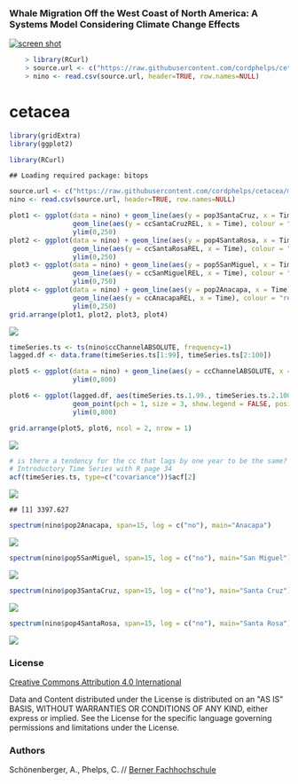 

### Whale Migration Off the West Coast of North America: A Systems Model Considering Climate Change Effects



[![screen shot](https://raw.githubusercontent.com/cordphelps/cetacea/master/cetacea.jpg)]()




```R
	> library(RCurl)
	> source.url <- c("https://raw.githubusercontent.com/cordphelps/cetacea/master/V81.csv")
	> nino <- read.csv(source.url, header=TRUE, row.names=NULL)

```
cetacea
================

``` r
library(gridExtra)
library(ggplot2)
```

``` r
library(RCurl)
```

    ## Loading required package: bitops

``` r
source.url <- c("https://raw.githubusercontent.com/cordphelps/cetacea/master/V81.csv")
nino <- read.csv(source.url, header=TRUE, row.names=NULL)
```

``` r
plot1 <- ggplot(data = nino) + geom_line(aes(y = pop3SantaCruz, x = Time), colour = "blue")  +
                geom_line(aes(y = ccSantaCruzREL, x = Time), colour = "red") +
                ylim(0,250)
plot2 <- ggplot(data = nino) + geom_line(aes(y = pop4SantaRosa, x = Time), colour = "blue") + 
                geom_line(aes(y = ccSantaRosaREL, x = Time), colour = "red") +
                ylim(0,250)
plot3 <- ggplot(data = nino) + geom_line(aes(y = pop5SanMiguel, x = Time), colour = "blue") + 
                geom_line(aes(y = ccSanMiguelREL, x = Time), colour = "red") +
                ylim(0,750)
plot4 <- ggplot(data = nino) + geom_line(aes(y = pop2Anacapa, x = Time), colour = "blue") + 
                geom_line(aes(y = ccAnacapaREL, x = Time), colour = "red") +
                ylim(0,250)
grid.arrange(plot1, plot2, plot3, plot4)
```

![](cetacea_files/figure-markdown_github/unnamed-chunk-3-1.png)

``` r
timeSeries.ts <- ts(nino$ccChannelABSOLUTE, frequency=1)
lagged.df <- data.frame(timeSeries.ts[1:99], timeSeries.ts[2:100])

plot5 <- ggplot(data = nino) + geom_line(aes(y = ccChannelABSOLUTE, x = Time), colour = "blue") + 
                ylim(0,800)

plot6 <- ggplot(lagged.df, aes(timeSeries.ts.1.99., timeSeries.ts.2.100., color = timeSeries.ts.2.100.)) +
                geom_point(pch = 1, size = 3, show.legend = FALSE, position = position_jitterdodge(dodge.width = 0.75, jitter.height = 0.75) ) +
                ylim(0,800)

grid.arrange(plot5, plot6, ncol = 2, nrow = 1)
```

![](cetacea_files/figure-markdown_github/unnamed-chunk-4-1.png)

``` r
# is there a tendency for the cc that lags by one year to be the same?
# Introductory Time Series with R page 34
acf(timeSeries.ts, type=c("covariance"))$acf[2]
```

![](cetacea_files/figure-markdown_github/unnamed-chunk-5-1.png)

    ## [1] 3397.627

``` r
spectrum(nino$pop2Anacapa, span=15, log = c("no"), main="Anacapa")
```

![](cetacea_files/figure-markdown_github/unnamed-chunk-6-1.png)

``` r
spectrum(nino$pop5SanMiguel, span=15, log = c("no"), main="San Miguel")
```

![](cetacea_files/figure-markdown_github/unnamed-chunk-6-2.png)

``` r
spectrum(nino$pop3SantaCruz, span=15, log = c("no"), main="Santa Cruz")
```

![](cetacea_files/figure-markdown_github/unnamed-chunk-6-3.png)

``` r
spectrum(nino$pop4SantaRosa, span=15, log = c("no"), main="Santa Rosa")
```

![](cetacea_files/figure-markdown_github/unnamed-chunk-6-4.png)



### License
[Creative Commons Attribution 4.0 International](https://creativecommons.org/licenses/by/4.0/)

Data and Content distributed under the License is distributed on an "AS IS" BASIS, WITHOUT WARRANTIES OR CONDITIONS OF ANY KIND, either express or implied. See the License for the specific language governing permissions and limitations under the License.


### Authors
Schönenberger, A., Phelps, C. // [Berner Fachhochschule](https://www.hafl.bfh.ch/en/home.html)








 





